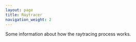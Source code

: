 ```yaml
---
layout: page
title: Raytracer
navigation_weight: 2
---
```


Some information about how the raytracing process works.
